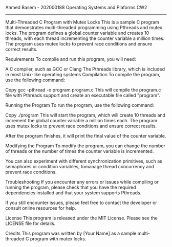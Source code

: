 Ahmed Basem - 202000188 
Operating Systems and Plaforms CW2

<hr>
Multi-Threaded C Program with Mutex Locks
This is a sample C program that demonstrates multi-threaded programming using Pthreads and mutex locks. The program defines a global counter variable and creates 10 threads, with each thread incrementing the counter variable a million times. The program uses mutex locks to prevent race conditions and ensure correct results.

Requirements
To compile and run this program, you will need:

A C compiler, such as GCC or Clang
The Pthreads library, which is included in most Unix-like operating systems
Compilation
To compile the program, use the following command:

Copy
gcc -pthread -o program program.c
This will compile the program.c file with Pthreads support and create an executable file called "program".

Running the Program
To run the program, use the following command:

Copy
./program
This will start the program, which will create 10 threads and increment the global counter variable a million times each. The program uses mutex locks to prevent race conditions and ensure correct results.

After the program finishes, it will print the final value of the counter variable.

Modifying the Program
To modify the program, you can change the number of threads or the number of times the counter variable is incremented.

You can also experiment with different synchronization primitives, such as semaphores or condition variables, tomanage thread concurrency and prevent race conditions.

Troubleshooting
If you encounter any errors or issues while compiling or running the program, please check that you have the required dependencies installed and that your system supports Pthreads.

If you still encounter issues, please feel free to contact the developer or consult online resources for help.

License
This program is released under the MIT License. Please see the LICENSE file for details.

Credits
This program was written by [Your Name] as a sample multi-threaded C program with mutex locks.
